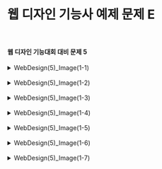 <h1>웹 디자인 기능사 예제 문제 E</h1><br>
<h4>웹 디자인 기능대회 대비 문제 5</h4>
<details>
  <summary>WebDesign(5)_Image(1-1)</summary>
  문제1
  
  ![image](https://github.com/user-attachments/assets/20c5295b-9fec-4e5b-a722-d08af7f1181f)
</details>
<br>
<details>
  <summary>WebDesign(5)_Image(1-2)</summary>
  문제2
  
  ![image](https://github.com/user-attachments/assets/dbb00e76-37f6-4c77-8376-dae93d58c2f4)
</details>
<br>
<details>
  <summary>WebDesign(5)_Image(1-3)</summary>
  문제3
  
  ![image](https://github.com/user-attachments/assets/ff413a8d-f0a7-4923-8c5b-cab8a7afe0fc)
</details>
<br>
<details>
  <summary>WebDesign(5)_Image(1-4)</summary>
  문제4
  
  ![image](https://github.com/user-attachments/assets/0d7a3fb0-2b5e-411d-940c-570c8fc7c065)
</details>
<br>
<details>
  <summary>WebDesign(5)_Image(1-5)</summary>
  문제5
  
  ![image](https://github.com/user-attachments/assets/6c772efa-6baa-4f98-a291-eba39ed53e6d)
</details>
<br>
<details>
  <summary>WebDesign(5)_Image(1-6)</summary>
  문제6
  
  ![image](https://github.com/user-attachments/assets/fb8fce3e-ea56-499e-8000-a6c65c95346d)
</details>
<br>
<details>
  <summary>WebDesign(5)_Image(1-7)</summary>
  
  ![image](https://github.com/user-attachments/assets/06ffbb26-a80d-43b1-94a7-06325e1d8bc4)
</details>
